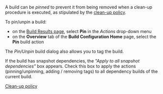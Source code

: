[//]: # (title: Pinned Build)
[//]: # (auxiliary-id: Pinned Build)

A build can be _pinned_ to prevent it from being removed when a clean-up procedure is executed, as stipulated by the [clean-up policy](clean-up.md).

To pin/unpin a build:
* on the [Build Results page](working-with-build-results.md), select __Pin__ in the _Actions_ drop-down menu
* on the __Overview__ tab of the __Build Configuration Home__ page, select the __Pin__ build action

The _Pin/Unpin_ build dialog also allows you to tag the build.

If the build has snapshot dependencies, the _"Apply to all snapshot dependencies"_ box appears. Check this box to apply the actions (pinning/unpinning, adding / removing tags) to all dependency builds of the current build.


 <seealso>
        <category ref="concepts">
            <a href="clean-up.md">Clean-up policy</a>
        </category>
</seealso>